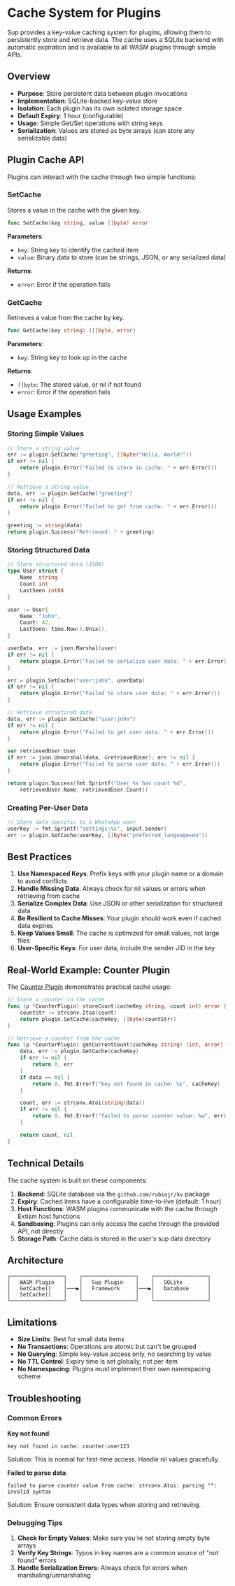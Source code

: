 # Cache System for Plugins

Sup provides a key-value caching system for plugins, allowing them to persistently store and retrieve data. The cache uses a SQLite backend with automatic expiration and is available to all WASM plugins through simple APIs.

## Overview

- **Purpose**: Store persistent data between plugin invocations
- **Implementation**: SQLite-backed key-value store
- **Isolation**: Each plugin has its own isolated storage space
- **Default Expiry**: 1 hour (configurable)
- **Usage**: Simple Get/Set operations with string keys
- **Serialization**: Values are stored as byte arrays (can store any serializable data)

## Plugin Cache API

Plugins can interact with the cache through two simple functions:

### SetCache

Stores a value in the cache with the given key.

```go
func SetCache(key string, value []byte) error
```

**Parameters**:
- `key`: String key to identify the cached item
- `value`: Binary data to store (can be strings, JSON, or any serialized data)

**Returns**:
- `error`: Error if the operation fails

### GetCache

Retrieves a value from the cache by key.

```go
func GetCache(key string) ([]byte, error)
```

**Parameters**:
- `key`: String key to look up in the cache

**Returns**:
- `[]byte`: The stored value, or nil if not found
- `error`: Error if the operation fails

## Usage Examples

### Storing Simple Values

```go
// Store a string value
err := plugin.SetCache("greeting", []byte("Hello, World!"))
if err != nil {
    return plugin.Error("Failed to store in cache: " + err.Error())
}

// Retrieve a string value
data, err := plugin.GetCache("greeting")
if err != nil {
    return plugin.Error("Failed to get from cache: " + err.Error())
}

greeting := string(data)
return plugin.Success("Retrieved: " + greeting)
```

### Storing Structured Data

```go
// Store structured data (JSON)
type User struct {
    Name  string
    Count int
    LastSeen int64
}

user := User{
    Name: "John",
    Count: 42,
    LastSeen: time.Now().Unix(),
}

userData, err := json.Marshal(user)
if err != nil {
    return plugin.Error("Failed to serialize user data: " + err.Error())
}

err = plugin.SetCache("user:john", userData)
if err != nil {
    return plugin.Error("Failed to store user data: " + err.Error())
}

// Retrieve structured data
data, err := plugin.GetCache("user:john")
if err != nil {
    return plugin.Error("Failed to get user data: " + err.Error())
}

var retrievedUser User
if err := json.Unmarshal(data, &retrievedUser); err != nil {
    return plugin.Error("Failed to parse user data: " + err.Error())
}

return plugin.Success(fmt.Sprintf("User %s has count %d",
    retrievedUser.Name, retrievedUser.Count))
```

### Creating Per-User Data

```go
// Store data specific to a WhatsApp user
userKey := fmt.Sprintf("settings:%s", input.Sender)
err := plugin.SetCache(userKey, []byte("preferred_language=en"))
```

## Best Practices

1. **Use Namespaced Keys**: Prefix keys with your plugin name or a domain to avoid conflicts
2. **Handle Missing Data**: Always check for nil values or errors when retrieving from cache
3. **Serialize Complex Data**: Use JSON or other serialization for structured data
4. **Be Resilient to Cache Misses**: Your plugin should work even if cached data expires
5. **Keep Values Small**: The cache is optimized for small values, not large files
6. **User-Specific Keys**: For user data, include the sender JID in the key

## Real-World Example: Counter Plugin

The [Counter Plugin](https://github.com/rubiojr/sup/tree/main/plugins/counter) demonstrates practical cache usage:

```go
// Store a counter in the cache
func (p *CounterPlugin) storeCount(cacheKey string, count int) error {
    countStr := strconv.Itoa(count)
    return plugin.SetCache(cacheKey, []byte(countStr))
}

// Retrieve a counter from the cache
func (p *CounterPlugin) getCurrentCount(cacheKey string) (int, error) {
    data, err := plugin.GetCache(cacheKey)
    if err != nil {
        return 0, err
    }
    if data == nil {
        return 0, fmt.Errorf("key not found in cache: %s", cacheKey)
    }

    count, err := strconv.Atoi(string(data))
    if err != nil {
        return 0, fmt.Errorf("failed to parse counter value: %w", err)
    }

    return count, nil
}
```

## Technical Details

The cache system is built on these components:

1. **Backend**: SQLite database via the `github.com/rubiojr/kv` package
2. **Expiry**: Cached items have a configurable time-to-live (default: 1 hour)
3. **Host Functions**: WASM plugins communicate with the cache through Extism host functions
4. **Sandboxing**: Plugins can only access the cache through the provided API, not directly
5. **Storage Path**: Cache data is stored in the user's sup data directory

## Architecture

```
┌─────────────────┐    ┌─────────────────┐    ┌─────────────────┐
│   WASM Plugin   │    │   Sup Plugin    │    │   SQLite        │
│   GetCache()    │───▶│   Framework     │───▶│   Database      │
│   SetCache()    │    │                 │    │                 │
└─────────────────┘    └─────────────────┘    └─────────────────┘
```

## Limitations

- **Size Limits**: Best for small data items
- **No Transactions**: Operations are atomic but can't be grouped
- **No Querying**: Simple key-value access only, no searching by value
- **No TTL Control**: Expiry time is set globally, not per item
- **No Namespacing**: Plugins must implement their own namespacing scheme

## Troubleshooting

### Common Errors

**Key not found**:
```
key not found in cache: counter:user123
```
Solution: This is normal for first-time access. Handle nil values gracefully.

**Failed to parse data**:
```
failed to parse counter value from cache: strconv.Atoi: parsing "": invalid syntax
```
Solution: Ensure consistent data types when storing and retrieving.

### Debugging Tips

1. **Check for Empty Values**: Make sure you're not storing empty byte arrays
2. **Verify Key Strings**: Typos in key names are a common source of "not found" errors
3. **Handle Serialization Errors**: Always check for errors when marshaling/unmarshaling

